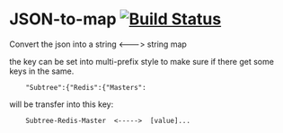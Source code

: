 # JSON-to-map [![Build Status](https://travis-ci.org/arthurkiller/JSON-to-map.svg?branch=master)](https://travis-ci.org/arthurkiller/JSON-to-map)
Convert the json into a string <---> string map

the key can be set into multi-prefix style to make sure if there get some keys in the same.
```
    "Subtree":{"Redis":{"Masters":
```

will be transfer into this key:
```
    Subtree-Redis-Master  <----->  [value]...
```
